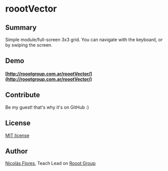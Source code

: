 roootVector
=========

Summary
---

Simple module/full-screen 3x3 grid. You can navigate with the keyboard, or by swiping the screen.

Demo
---
#### [http://roootgroup.com.ar/roootVector/](http://roootgroup.com.ar/roootVector/)

Contribute
---
Be my guest! that's why it's on GitHub :)

License
---
[MIT license](http://opensource.org/licenses/MIT)

Author
---
[Nicolás Flores](http://www.nicolasflores.com.ar), Teach Lead on [Rooot Group](http://www.roootgroup.com.ar)